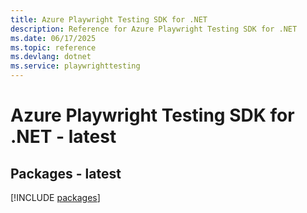 ```yaml
---
title: Azure Playwright Testing SDK for .NET
description: Reference for Azure Playwright Testing SDK for .NET
ms.date: 06/17/2025
ms.topic: reference
ms.devlang: dotnet
ms.service: playwrighttesting
---
```

# Azure Playwright Testing SDK for .NET - latest
## Packages - latest
[!INCLUDE [packages](playwright-testing-index.md)]